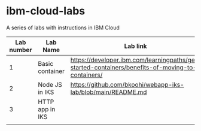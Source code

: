 # ibm-cloud-labs
A series of labs with instructions in IBM Cloud


| Lab number | Lab Name        | Lab link                                                       |
|------------|-----------------|----------------------------------------------------------------|
|     1      | Basic container |https://developer.ibm.com/learningpaths/get-started-containers/benefits-of-moving-to-containers/
|     2      | Node JS in IKS  |https://github.com/bkoohi/webapp-iks-lab/blob/main/README.md    |                                                         
|     3      | HTTP app in IKS | 
|            |                 |                                                                |
